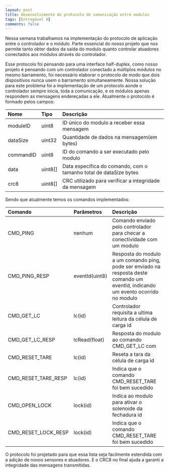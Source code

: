 ```yaml
---
layout: post
title: Desenvolvimento do protocolo de comunicação entre modulos
tags: [Entregável 4]
comments: false
---
```


Nessa semana trabalhamos na implementação do protocolo de aplicação entre o controlador e o módulo. Parte essencial do nosso projeto que nos permite tanto
obter dados da saída do modulo quanto controlar atuadores conectados aos módulos através do controlador.

Esse protocolo foi pensando para uma interface half-duplex, como nosso projeto é pensando com um controlador conectado a múltiplos módulos no mesmo
barramento, foi necessário elaborar o protocolo de modo que dois dispositivos nunca usem o barramento simultaneamente. Nossa solução para este problema foi
a implementação de um protocolo aonde o controlador sempre inicia, toda a comunicação, e os módulos apenas respondem as mensagens endereçadas a ele.
Atualmente o protocolo é formado pelos campos:

| Nome | Tipo | Descrição |
| :------ |:--- | :--- |
| moduleID | uint8 | ID único do modulo a receber essa mensagem |
| dataSize | uint32| Quantidade de dados na mensagem(em bytes)|
| commandID| uint8 | ID do comando a ser executado pelo modulo |
| data | uint8[]   |Data especifica do comando, com o tamanho total de dataSize bytes|
| crc8 | uint8[]   | CRC utilizado para verificar a integridade da mensagem|


Sendo que atualmente temos os comandos implementados:

| Comando | Parâmetros | Descrição |
| :------ |:--- | :--- |
| CMD_PING | nenhum |  Comando enviado pelo controlador para checar a conectividade com um modulo |
| CMD_PING_RESP | eventId(uint8)| Resposta do modulo a um comando ping, pode ser enviado na resposta deste comando um eventId, indicando um evento ocorrido no modulo |
| CMD_GET_LC| lc(id) | Controlador requisita a ultima leitura da célula de carga id |
| CMD_GET_LC_RESP | lcRead(float)  | Resposta do modulo ao comando CMD_GET_LC com|
| CMD_RESET_TARE | lc(id) | Reseta a tara da célula de carga id|
| CMD_RESET_TARE_RESP | lc(id) | Indica que o comando CMD_RESET_TARE foi bem sucedido|
| CMD_OPEN_LOCK | lock(id) | Indica ao modulo para ativar o solenoide da fechadura id |
| CMD_RESET_LOCK_RESP | lock(id) | Indica que o comando CMD_RESET_TARE foi bem sucedido|


O protocolo foi projetado para que essa lista seja facilmente estendida com a adição de novos sensores e atuadores. E o CRC8 no final ajuda a garanti a integridade das mensagens transmitidas.
